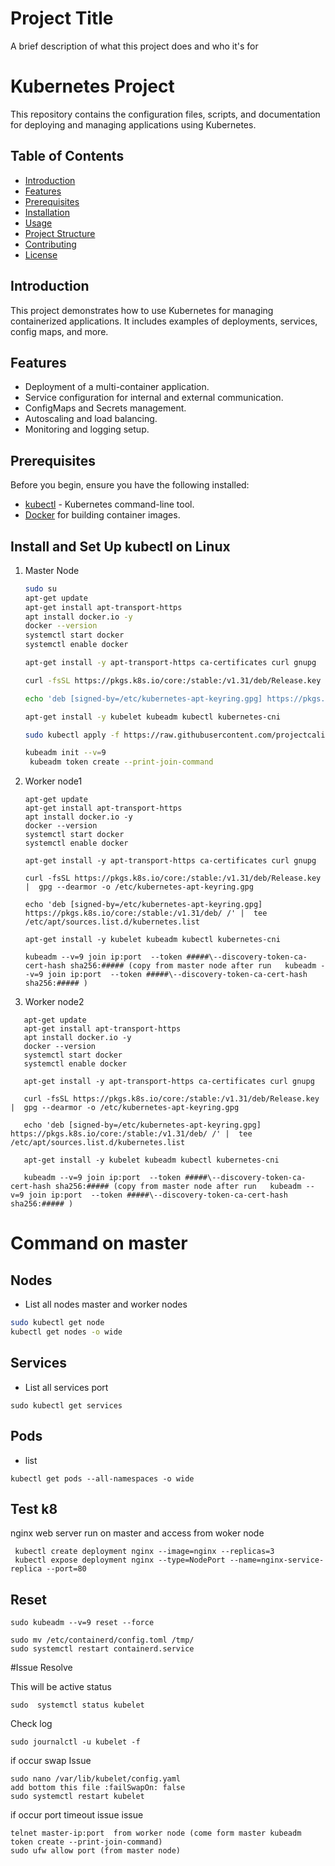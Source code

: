 
# Project Title

A brief description of what this project does and who it's for

# Kubernetes Project

This repository contains the configuration files, scripts, and documentation for deploying and managing applications using Kubernetes.

## Table of Contents

- [Introduction](#introduction)
- [Features](#features)
- [Prerequisites](#prerequisites)
- [Installation](#installation)
- [Usage](#usage)
- [Project Structure](#project-structure)
- [Contributing](#contributing)
- [License](#license)

## Introduction

This project demonstrates how to use Kubernetes for managing containerized applications. It includes examples of deployments, services, config maps, and more.

## Features

- Deployment of a multi-container application.
- Service configuration for internal and external communication.
- ConfigMaps and Secrets management.
- Autoscaling and load balancing.
- Monitoring and logging setup.

## Prerequisites

Before you begin, ensure you have the following installed:

- [kubectl](https://kubernetes.io/docs/tasks/tools/install-kubectl/) - Kubernetes command-line tool.
- [Docker](https://www.docker.com/) for building container images.

## Install and Set Up kubectl on Linux

1. Master Node
   ```bash
   sudo su
   apt-get update
   apt-get install apt-transport-https
   apt install docker.io -y
   docker --version
   systemctl start docker
   systemctl enable docker

   apt-get install -y apt-transport-https ca-certificates curl gnupg

   curl -fsSL https://pkgs.k8s.io/core:/stable:/v1.31/deb/Release.key | gpg --dearmor -o /etc/kubernetes-apt-keyring.gpg

   echo 'deb [signed-by=/etc/kubernetes-apt-keyring.gpg] https://pkgs.k8s.io/core:/stable:/v1.31/deb/ /' | sudo tee /etc/apt/sources.list.d/kubernetes.list

   apt-get install -y kubelet kubeadm kubectl kubernetes-cni

   sudo kubectl apply -f https://raw.githubusercontent.com/projectcalico/calico/v3.27.0/manifests/calico.yaml

   kubeadm init --v=9
    kubeadm token create --print-join-command
   ```
2. Worker node1
   ```  
   apt-get update
   apt-get install apt-transport-https
   apt install docker.io -y
   docker --version
   systemctl start docker
   systemctl enable docker

   apt-get install -y apt-transport-https ca-certificates curl gnupg

   curl -fsSL https://pkgs.k8s.io/core:/stable:/v1.31/deb/Release.key |  gpg --dearmor -o /etc/kubernetes-apt-keyring.gpg

   echo 'deb [signed-by=/etc/kubernetes-apt-keyring.gpg] https://pkgs.k8s.io/core:/stable:/v1.31/deb/ /' |  tee /etc/apt/sources.list.d/kubernetes.list

   apt-get install -y kubelet kubeadm kubectl kubernetes-cni
   
   kubeadm --v=9 join ip:port  --token #####\--discovery-token-ca-cert-hash sha256:##### (copy from master node after run   kubeadm --v=9 join ip:port  --token #####\--discovery-token-ca-cert-hash sha256:##### )
   ```
3. Worker node2   
```
   apt-get update
   apt-get install apt-transport-https
   apt install docker.io -y
   docker --version
   systemctl start docker
   systemctl enable docker

   apt-get install -y apt-transport-https ca-certificates curl gnupg

   curl -fsSL https://pkgs.k8s.io/core:/stable:/v1.31/deb/Release.key |  gpg --dearmor -o /etc/kubernetes-apt-keyring.gpg

   echo 'deb [signed-by=/etc/kubernetes-apt-keyring.gpg] https://pkgs.k8s.io/core:/stable:/v1.31/deb/ /' |  tee /etc/apt/sources.list.d/kubernetes.list

   apt-get install -y kubelet kubeadm kubectl kubernetes-cni
   
   kubeadm --v=9 join ip:port  --token #####\--discovery-token-ca-cert-hash sha256:##### (copy from master node after run   kubeadm --v=9 join ip:port  --token #####\--discovery-token-ca-cert-hash sha256:##### )
```

# Command on master
## Nodes
- List all nodes master and worker nodes
```bash
sudo kubectl get node 
kubectl get nodes -o wide
```

## Services 
- List all services port
```
sudo kubectl get services

```

## Pods
- list
```
kubectl get pods --all-namespaces -o wide 
```
## Test k8 
nginx web server run on master and access from woker node 
```
 kubectl create deployment nginx --image=nginx --replicas=3
 kubectl expose deployment nginx --type=NodePort --name=nginx-service-replica --port=80
```

## Reset
```
sudo kubeadm --v=9 reset --force

sudo mv /etc/containerd/config.toml /tmp/
sudo systemctl restart containerd.service
```

#Issue Resolve

This will be active status
```
sudo  systemctl status kubelet
```

Check log 
```
sudo journalctl -u kubelet -f
```
if occur swap Issue
```
sudo nano /var/lib/kubelet/config.yaml
add bottom this file :failSwapOn: false
sudo systemctl restart kubelet
```
if occur port timeout issue issue 
```
telnet master-ip:port  from worker node (come form master kubeadm token create --print-join-command)
sudo ufw allow port (from master node)
```
